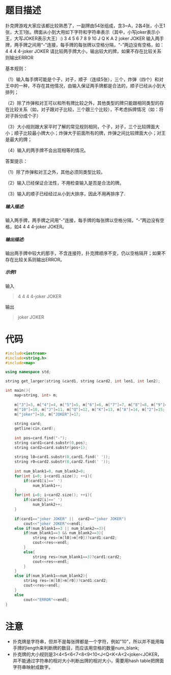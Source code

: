# 题目描述

扑克牌游戏大家应该都比较熟悉了，一副牌由54张组成，含3~A，2各4张，小王1张，大王1张。牌面从小到大用如下字符和字符串表示（其中，小写joker表示小王，大写JOKER表示大王）:) 
3 4 5 6 7 8 9 10 J Q K A 2 joker JOKER 
输入两手牌，两手牌之间用“-”连接，每手牌的每张牌以空格分隔，“-”两边没有空格，如：4 4 4 4-joker JOKER
请比较两手牌大小，输出较大的牌，如果不存在比较关系则输出ERROR

基本规则：

（1）输入每手牌可能是个子，对子，顺子（连续5张），三个，炸弹（四个）和对王中的一种，不存在其他情况，由输入保证两手牌都是合法的，顺子已经从小到大排列；

（2）除了炸弹和对王可以和所有牌比较之外，其他类型的牌只能跟相同类型的存在比较关系（如，对子跟对子比较，三个跟三个比较），不考虑拆牌情况（如：将对子拆分成个子）

（3）大小规则跟大家平时了解的常见规则相同，个子，对子，三个比较牌面大小；顺子比较最小牌大小；炸弹大于前面所有的牌，炸弹之间比较牌面大小；对王是最大的牌；

（4）输入的两手牌不会出现相等的情况。

答案提示：

（1）除了炸弹和对王之外，其他必须同类型比较。

（2）输入已经保证合法性，不用检查输入是否是合法的牌。

（3）输入的顺子已经经过从小到大排序，因此不用再排序了.

##### 输入描述:

输入两手牌，两手牌之间用“-”连接，每手牌的每张牌以空格分隔，“-”两边没有空格，如4 4 4 4-joker JOKER。

##### 输出描述:

输出两手牌中较大的那手，不含连接符，扑克牌顺序不变，仍以空格隔开；如果不存在比较关系则输出ERROR。

##### 示例1

输入

> 4 4 4 4-joker JOKER

输出

> joker JOKER

# 代码
```cpp
#include<iostream>
#include<string.h>
#include<map>

using namespace std;

string get_larger(string &card1, string &card2, int len1, int len2);

int main(){
    map<string, int> m;
    
    m["3"]=3, m["4"]=4, m["5"]=5, m["6"]=6, m["7"]=7, m["8"]=8, m["9"]=9;
    m["10"]=10, m["J"]=11, m["Q"]=12, m["K"]=13, m["A"]=14, m["2"]=15;
    m["joker"]=16, m["JOKER"]=17;
    
    string card;
    getline(cin,card);
    
    int pos=card.find("-");
    string card1=card.substr(0,pos);
    string card2=card.substr(pos+1);
    
    string l0=card1.substr(0,card1.find(' '));
    string r0=card2.substr(0,card2.find(' '));
    
    int num_blank1=0, num_blank2=0;
    for(int i=0; i<card1.size(); ++i){
        if(card1[i]==' ')
            num_blank1++;
    }
    for(int i=0; i<card2.size(); ++i){
        if(card2[i]==' ')
            num_blank2++;
    }
    
    if(card1=="joker JOKER" || 	card2=="joker JOKER")
        cout<<"joker JOKER"<<endl;
    else if(num_blank1==3 || num_blank2==3){
        if(num_blank1==3 && num_blank2==3){
            string res=(m[l0]>m[r0])?card1:card2;
            cout<<res<<endl;
        }
        else{
            string res=(num_blank1==3)?card1:card2;
            cout<<res<<endl;
        }
    }
    else if(num_blank1==num_blank2){
        string res=(m[l0]>m[r0])?card1:card2;
        cout<<res<<endl;
    }
    else
        cout<<"ERROR"<<endl;
}
```

# 注意
- 扑克牌是字符串，但并不是每张牌都是一个字符，例如"10"，所以并不能用每手牌的length来判断牌的数目，而应该用空格的数量num_blank;
- 扑克牌的大小规则是3<4<5<6<7<8<9<10<J<Q<K<A<2<joker<JOKER，并不能通过字符串的相对大小判断出牌的相对大小，需要用hash table把牌面字符串映射成数字。
